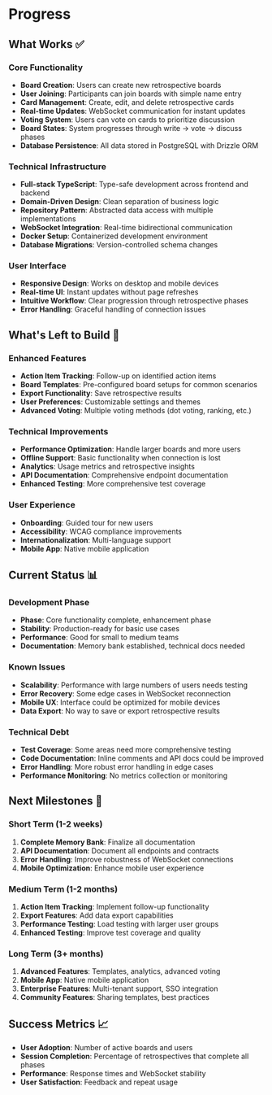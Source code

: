 # Progress

## What Works ✅

### Core Functionality
- **Board Creation**: Users can create new retrospective boards
- **User Joining**: Participants can join boards with simple name entry
- **Card Management**: Create, edit, and delete retrospective cards
- **Real-time Updates**: WebSocket communication for instant updates
- **Voting System**: Users can vote on cards to prioritize discussion
- **Board States**: System progresses through write → vote → discuss phases
- **Database Persistence**: All data stored in PostgreSQL with Drizzle ORM

### Technical Infrastructure
- **Full-stack TypeScript**: Type-safe development across frontend and backend
- **Domain-Driven Design**: Clean separation of business logic
- **Repository Pattern**: Abstracted data access with multiple implementations
- **WebSocket Integration**: Real-time bidirectional communication
- **Docker Setup**: Containerized development environment
- **Database Migrations**: Version-controlled schema changes

### User Interface
- **Responsive Design**: Works on desktop and mobile devices
- **Real-time UI**: Instant updates without page refreshes
- **Intuitive Workflow**: Clear progression through retrospective phases
- **Error Handling**: Graceful handling of connection issues

## What's Left to Build 🔄

### Enhanced Features
- **Action Item Tracking**: Follow-up on identified action items
- **Board Templates**: Pre-configured board setups for common scenarios
- **Export Functionality**: Save retrospective results
- **User Preferences**: Customizable settings and themes
- **Advanced Voting**: Multiple voting methods (dot voting, ranking, etc.)

### Technical Improvements
- **Performance Optimization**: Handle larger boards and more users
- **Offline Support**: Basic functionality when connection is lost
- **Analytics**: Usage metrics and retrospective insights
- **API Documentation**: Comprehensive endpoint documentation
- **Enhanced Testing**: More comprehensive test coverage

### User Experience
- **Onboarding**: Guided tour for new users
- **Accessibility**: WCAG compliance improvements
- **Internationalization**: Multi-language support
- **Mobile App**: Native mobile application

## Current Status 📊

### Development Phase
- **Phase**: Core functionality complete, enhancement phase
- **Stability**: Production-ready for basic use cases
- **Performance**: Good for small to medium teams
- **Documentation**: Memory bank established, technical docs needed

### Known Issues
- **Scalability**: Performance with large numbers of users needs testing
- **Error Recovery**: Some edge cases in WebSocket reconnection
- **Mobile UX**: Interface could be optimized for mobile devices
- **Data Export**: No way to save or export retrospective results

### Technical Debt
- **Test Coverage**: Some areas need more comprehensive testing
- **Code Documentation**: Inline comments and API docs could be improved
- **Error Handling**: More robust error handling in edge cases
- **Performance Monitoring**: No metrics collection or monitoring

## Next Milestones 🎯

### Short Term (1-2 weeks)
1. **Complete Memory Bank**: Finalize all documentation
2. **API Documentation**: Document all endpoints and contracts
3. **Error Handling**: Improve robustness of WebSocket connections
4. **Mobile Optimization**: Enhance mobile user experience

### Medium Term (1-2 months)
1. **Action Item Tracking**: Implement follow-up functionality
2. **Export Features**: Add data export capabilities
3. **Performance Testing**: Load testing with larger user groups
4. **Enhanced Testing**: Improve test coverage and quality

### Long Term (3+ months)
1. **Advanced Features**: Templates, analytics, advanced voting
2. **Mobile App**: Native mobile application
3. **Enterprise Features**: Multi-tenant support, SSO integration
4. **Community Features**: Sharing templates, best practices

## Success Metrics 📈
- **User Adoption**: Number of active boards and users
- **Session Completion**: Percentage of retrospectives that complete all phases
- **Performance**: Response times and WebSocket stability
- **User Satisfaction**: Feedback and repeat usage 